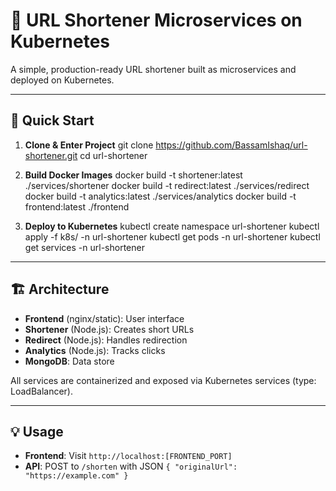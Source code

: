 # 🔗 URL Shortener Microservices on Kubernetes

A simple, production-ready URL shortener built as microservices and deployed on Kubernetes.

---

## 🚀 Quick Start

1. **Clone & Enter Project**
    git clone https://github.com/BassamIshaq/url-shortener.git
    cd url-shortener

2. **Build Docker Images**
    docker build -t shortener:latest ./services/shortener
    docker build -t redirect:latest ./services/redirect
    docker build -t analytics:latest ./services/analytics
    docker build -t frontend:latest ./frontend


3. **Deploy to Kubernetes**
    kubectl create namespace url-shortener
    kubectl apply -f k8s/ -n url-shortener
    kubectl get pods -n url-shortener
    kubectl get services -n url-shortener


---

## 🏗️ Architecture

- **Frontend** (nginx/static): User interface
- **Shortener** (Node.js): Creates short URLs
- **Redirect** (Node.js): Handles redirection
- **Analytics** (Node.js): Tracks clicks
- **MongoDB**: Data store

All services are containerized and exposed via Kubernetes services (type: LoadBalancer).

---

## 💡 Usage

- **Frontend**: Visit `http://localhost:[FRONTEND_PORT]`
- **API**: POST to `/shorten` with JSON `{ "originalUrl": "https://example.com" }`



